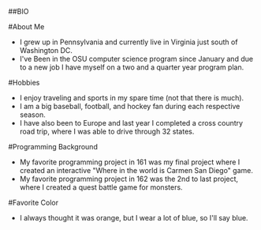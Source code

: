 ##BIO

#About Me
* I grew up in Pennsylvania and currently live in Virginia just south of Washington DC.
* I've Been in the OSU computer science program since January and due to a new job I have myself on a two and a quarter year program plan.

#Hobbies
* I enjoy traveling and sports in my spare time (not that there is much).
* I am a big baseball, football, and hockey fan during each respective season.
* I have also been to Europe and last year I completed a cross country road trip, where I was able to drive through 32 states.

#Programming Background
* My favorite programming project in 161 was my final project where I created an interactive "Where in the world is Carmen San Diego" game.
* My favorite programming project in 162 was the 2nd to last project, where I created a quest battle game for monsters.

#Favorite Color
* I always thought it was orange, but I wear a lot of blue, so I'll say blue.
